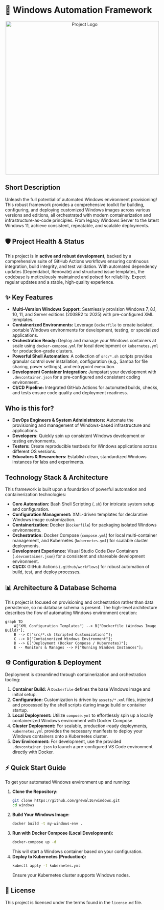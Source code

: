 # 🚀 Windows Automation Framework

<p align="center"><img src="./.github/logo.png" alt="Project Logo" width="500"></p>

## Short Description

Unleash the full potential of automated Windows environment provisioning! This robust framework provides a comprehensive toolkit for building, configuring, and deploying customized Windows images across various versions and editions, all orchestrated with modern containerization and infrastructure-as-code principles. From legacy Windows Server to the latest Windows 11, achieve consistent, repeatable, and scalable deployments.

## 🛡️ Project Health & Status

This project is in **active and robust development**, backed by a comprehensive suite of GitHub Actions workflows ensuring continuous integration, build integrity, and test validation. With automated dependency updates (Dependabot, Renovate) and structured issue templates, the codebase is meticulously maintained and poised for reliability. Expect regular updates and a stable, high-quality experience.

## ✨ Key Features

*   **Multi-Version Windows Support:** Seamlessly provision Windows 7, 8.1, 10, 11, and Server editions (2008R2 to 2025) with pre-configured XML templates.
*   **Containerized Environments:** Leverage `Dockerfile` to create isolated, portable Windows environments for development, testing, or specialized applications.
*   **Orchestration Ready:** Deploy and manage your Windows containers at scale using `docker-compose.yml` for local development or `kubernetes.yml` for production-grade clusters.
*   **Powerful Shell Automation:** A collection of `src/*.sh` scripts provides granular control over installation, configuration (e.g., Samba for file sharing, power settings), and entrypoint execution.
*   **Development Container Integration:** Jumpstart your development with `.devcontainer.json` for a pre-configured and consistent coding environment.
*   **CI/CD Pipeline:** Integrated GitHub Actions for automated builds, checks, and tests ensure code quality and deployment readiness.

## Who is this for?

*   **DevOps Engineers & System Administrators:** Automate the provisioning and management of Windows-based infrastructure and applications.
*   **Developers:** Quickly spin up consistent Windows development or testing environments.
*   **Testers:** Create reproducible testbeds for Windows applications across different OS versions.
*   **Educators & Researchers:** Establish clean, standardized Windows instances for labs and experiments.

## Technology Stack & Architecture

This framework is built upon a foundation of powerful automation and containerization technologies:

*   **Core Automation:** Bash Shell Scripting (`.sh`) for intricate system setup and configuration.
*   **Configuration Management:** XML-driven templates for declarative Windows image customization.
*   **Containerization:** Docker (`Dockerfile`) for packaging isolated Windows environments.
*   **Orchestration:** Docker Compose (`compose.yml`) for local multi-container management, and Kubernetes (`kubernetes.yml`) for scalable cluster deployments.
*   **Development Experience:** Visual Studio Code Dev Containers (`.devcontainer.json`) for a consistent and shareable development environment.
*   **CI/CD:** GitHub Actions (`.github/workflows`) for robust automation of build, test, and deploy processes.

## 📊 Architecture & Database Schema

This project is focused on provisioning and orchestration rather than data persistence, so no database schema is present. The high-level architecture describes the flow of automating Windows environment creation:

```mermaid
graph TD
    A["XML Configuration Templates"] --> B["Dockerfile (Windows Image Build)"];
    B --> C["src/*.sh (Scripted Customization)"];
    C --> D["Containerized Windows Environment"];
    D --> E["Deployment (Docker Compose / Kubernetes)"];
    E -- Monitors & Manages --> F["Running Windows Instances"];
```

## ⚙️ Configuration & Deployment

Deployment is streamlined through containerization and orchestration tooling:

1.  **Container Build:** A `Dockerfile` defines the base Windows image and initial setup.
2.  **Configuration:** Customization is driven by `assets/*.xml` files, injected and processed by the shell scripts during image build or container startup.
3.  **Local Deployment:** Utilize `compose.yml` to effortlessly spin up a locally containerized Windows environment with Docker Compose.
4.  **Cluster Deployment:** For scalable, production-ready deployments, `kubernetes.yml` provides the necessary manifests to deploy your Windows containers onto a Kubernetes cluster.
5.  **Dev Environment:** For development, use the provided `.devcontainer.json` to launch a pre-configured VS Code environment directly with Docker.

## ⚡ Quick Start Guide

To get your automated Windows environment up and running:

1.  **Clone the Repository:**
    ```bash
    git clone https://github.com/grewal16/windows.git
    cd windows
    ```
2.  **Build Your Windows Image:**
    ```bash
    docker build -t my-windows-env .
    ```
3.  **Run with Docker Compose (Local Development):**
    ```bash
    docker-compose up -d
    ```
    This will start a Windows container based on your configuration.
4.  **Deploy to Kubernetes (Production):**
    ```bash
    kubectl apply -f kubernetes.yml
    ```
    Ensure your Kubernetes cluster supports Windows nodes.

## 📜 License

This project is licensed under the terms found in the `license.md` file.